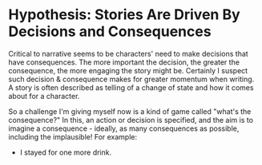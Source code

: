 # Hypothesis: Stories Are Driven By Decisions and Consequences

Critical to narrative seems to be characters' need to make decisions that have consequences. The more important the decision, the greater the consequence, the more engaging the story might be. Certainly I suspect such decision & consequence makes for greater momentum when writing. A story is often described as telling of a change of state and how it comes about for a character.

So a challenge I'm giving myself now is a kind of game called "what's the consequence?" In this, an action or decision is specified, and the aim is to imagine a consequence - ideally, as many consequences as possible, including the implausible!  For example:
- I stayed for one more drink.